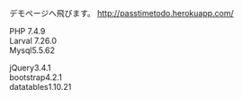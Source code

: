 デモページへ飛びます。
http://passtimetodo.herokuapp.com/

PHP 7.4.9<br>
Larval 7.26.0<br>
Mysql5.5.62<br>

jQuery3.4.1<br>
bootstrap4.2.1<br>
datatables1.10.21<br>
